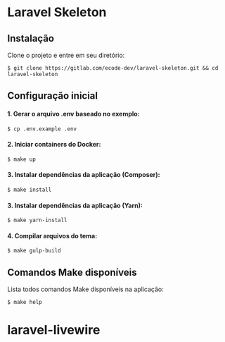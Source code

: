 # Laravel Skeleton

## Instalação

Clone o projeto e entre em seu diretório:

```console
$ git clone https://gitlab.com/ecode-dev/laravel-skeleton.git && cd laravel-skeleton
```

## Configuração inicial

#### 1. Gerar o arquivo .env baseado no exemplo:

```console
$ cp .env.example .env
```

#### 2. Iniciar containers do Docker:

```console
$ make up
```

#### 3. Instalar dependências da aplicação (Composer):

```console
$ make install
```

#### 3. Instalar dependências da aplicação (Yarn):

```console
$ make yarn-install
```

#### 4. Compilar arquivos do tema:

```console
$ make gulp-build
```

## Comandos Make disponíveis

Lista todos comandos Make disponíveis na aplicação:

```console
$ make help
```
# laravel-livewire
